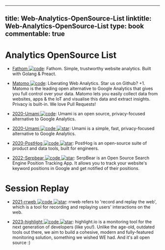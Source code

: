 
---
title: Web-Analytics-OpenSource-List
linktitle: Web-Analytics-OpenSource-List
type: book
commentable: true
---

# Analytics OpenSource List

- [Fathom ![code](https://ng-tech.icu/assets/code.svg)](https://github.com/usefathom/fathom): Fathom. Simple, trustworthy website analytics. Built with Golang & Preact.

- [Matomo ![code](https://ng-tech.icu/assets/code.svg)](https://github.com/matomo-org/matomo): Liberating Web Analytics. Star us on Github? +1. Matomo is the leading open alternative to Google Analytics that gives you full control over your data. Matomo lets you easily collect data from websites, apps & the IoT and visualise this data and extract insights. Privacy is built-in. We love Pull Requests!

- [2020-Umami ![code](https://ng-tech.icu/assets/code.svg)](https://umami.is/): Umami is an open source, privacy-focused alternative to Google Analytics.

- [2020-Umami ![code](https://ng-tech.icu/assets/code.svg) ![star](https://img.shields.io/github/stars/umami-software/umami)](https://github.com/umami-software/umami): Umami is a simple, fast, privacy-focused alternative to Google Analytics.

- [2020-PostHog ![code](https://ng-tech.icu/assets/code.svg) ![star](https://img.shields.io/github/stars/PostHog/posthog)](https://github.com/PostHog/posthog): PostHog is an open-source suite of product and data tools, built for engineers.

- [2022-Serpbear ![code](https://ng-tech.icu/assets/code.svg) ![star](https://img.shields.io/github/stars/2022-towfiqi/serpbear)](https://github.com/2022-towfiqi/serpbear): SerpBear is an Open Source Search Engine Position Tracking App. It allows you to track your website's keyword positions in Google and get notified of their positions.

# Session Replay

- [2021-rrweb ![code](https://ng-tech.icu/assets/code.svg) ![star](https://img.shields.io/github/stars/rrweb-io/rrweb)](https://github.com/rrweb-io/rrweb): rrweb refers to 'record and replay the web', which is a tool for recording and replaying users' interactions on the web.

- [2023-highlight ![code](https://ng-tech.icu/assets/code.svg) ![star](https://img.shields.io/github/stars/highlight/highlight)](https://github.com/highlight/highlight): highlight.io is a monitoring tool for the next generation of developers (like you!). Unlike the age-old, outdated tools out there, we aim to build a cohesive, modern and fully-featured monitoring solution, something we wished WE had. And it's all open source :)

    
